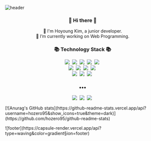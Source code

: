 ![header](https://capsule-render.vercel.app/api?type=waving&color=gradient&height=300&section=header&text=I'm%20Hozero&fontSize=90)


<h3 align="center"> 👋 Hi there 👋 </h3>
<p align="center">
🌱 I'm Hoyoung Kim, a junior developer. <br>
🔭 I’m currently working on Web Programming. <br>
</p>
<h3 align="center">📚 Technology Stack 📚</h3>
<p align="center">
    <img src="https://img.shields.io/badge/HTML5-E34F26?style=flat-square&logo=HTML5&logoColor=white"/>&nbsp;
    <img src="https://img.shields.io/badge/CSS3-1572B6?style=flat-square&logo=CSS3&logoColor=white"/>&nbsp;
    <img src="https://img.shields.io/badge/JavaScript-F7DF1E?style=flat-square&logo=JavaScript&logoColor=white"/>&nbsp;
    <img src="https://img.shields.io/badge/React-61DAFB?style=flat-square&logo=React&logoColor=white"/>&nbsp;
    <img src="https://img.shields.io/badge/Vue.js-4FC08D?style=flat-square&logo=Vue.js&logoColor=white"/>&nbsp;
    <br>
    <img src="https://img.shields.io/badge/Java-007396?style=flat-square&logo=Java&logoColor=white"/>&nbsp;
    <img src="https://img.shields.io/badge/Python-3776AB?style=flat-square&logo=Python&logoColor=white"/>&nbsp;
    <img src="https://img.shields.io/badge/C-A8B9CC?style=flat-square&logo=C&logoColor=white"/>&nbsp;
    <img src="https://img.shields.io/badge/Spring%20Boot-6DB33F?style=flat-square&logo=Spring%20Boot&logoColor=white"/>&nbsp;
    <br>
    <img src="https://img.shields.io/badge/Oracle-F80000?style=flat-square&logo=Oracle&logoColor=white"/>&nbsp;
    <img src="https://img.shields.io/badge/MySQL-4479A1?style=flat-square&logo=MySQL&logoColor=white"/>&nbsp;
    <img src="https://img.shields.io/badge/Git-F05032?style=flat-square&logo=Git&logoColor=white"/>&nbsp;
</p>

<h3 align="center">•••</h3>

<p align="center">
    <a href="https://github.com/hozero95"><img src="https://img.shields.io/badge/GitHub-181717?style=flat-square&logo=GitHub&logoColor=white"/></a>&nbsp;
    <a href="https://hozeroa.tistory.com/"><img src="https://img.shields.io/badge/Tistory-FF6F00?style=flat-square&logo=Telegraph&logoColor=white"/></a>&nbsp;
    <a href="the.hozero@gmail.com"><img src="https://img.shields.io/badge/Gmail-EA4335?style=flat-square&logo=Gmail&logoColor=white"/></a>&nbsp;
</p>

<p>
    [![Anurag's GitHub stats](https://github-readme-stats.vercel.app/api?username=hozero95&show_icons=true&theme=dark)](https://github.com/hozero95/github-readme-stats)
</p>
![footer](https://capsule-render.vercel.app/api?type=waving&color=gradient&section=footer)
